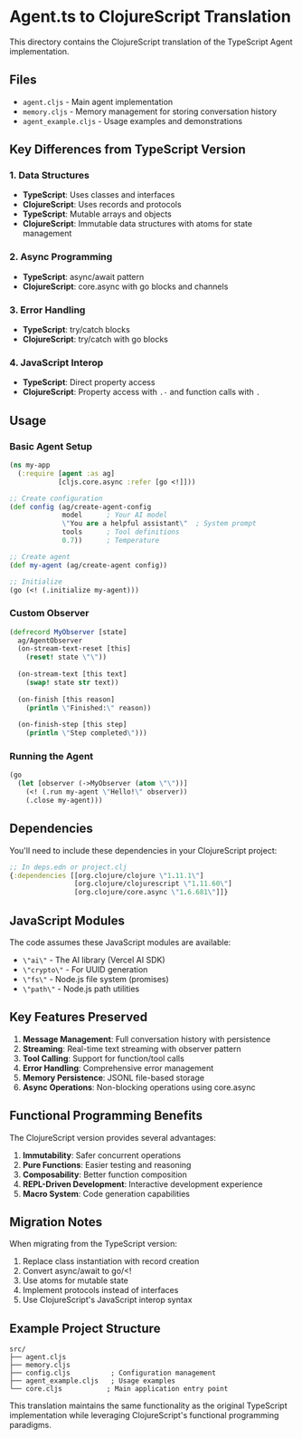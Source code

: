 # Agent.ts to ClojureScript Translation

This directory contains the ClojureScript translation of the TypeScript Agent implementation.

## Files

- `agent.cljs` - Main agent implementation
- `memory.cljs` - Memory management for storing conversation history
- `agent_example.cljs` - Usage examples and demonstrations

## Key Differences from TypeScript Version

### 1. Data Structures
- **TypeScript**: Uses classes and interfaces
- **ClojureScript**: Uses records and protocols
- **TypeScript**: Mutable arrays and objects
- **ClojureScript**: Immutable data structures with atoms for state management

### 2. Async Programming
- **TypeScript**: async/await pattern
- **ClojureScript**: core.async with go blocks and channels

### 3. Error Handling
- **TypeScript**: try/catch blocks
- **ClojureScript**: try/catch with go blocks

### 4. JavaScript Interop
- **TypeScript**: Direct property access
- **ClojureScript**: Property access with `.-` and function calls with `.`

## Usage

### Basic Agent Setup

```clojure
(ns my-app
  (:require [agent :as ag]
            [cljs.core.async :refer [go <!]]))

;; Create configuration
(def config (ag/create-agent-config
             model      ; Your AI model
             \"You are a helpful assistant\"  ; System prompt
             tools      ; Tool definitions
             0.7))      ; Temperature

;; Create agent
(def my-agent (ag/create-agent config))

;; Initialize
(go (<! (.initialize my-agent)))
```

### Custom Observer

```clojure
(defrecord MyObserver [state]
  ag/AgentObserver
  (on-stream-text-reset [this]
    (reset! state \"\"))
  
  (on-stream-text [this text]
    (swap! state str text))
  
  (on-finish [this reason]
    (println \"Finished:\" reason))
  
  (on-finish-step [this step]
    (println \"Step completed\")))
```

### Running the Agent

```clojure
(go
  (let [observer (->MyObserver (atom \"\"))]
    (<! (.run my-agent \"Hello!\" observer))
    (.close my-agent)))
```

## Dependencies

You'll need to include these dependencies in your ClojureScript project:

```clojure
;; In deps.edn or project.clj
{:dependencies [[org.clojure/clojure \"1.11.1\"]
                [org.clojure/clojurescript \"1.11.60\"]
                [org.clojure/core.async \"1.6.681\"]]}
```

## JavaScript Modules

The code assumes these JavaScript modules are available:
- `\"ai\"` - The AI library (Vercel AI SDK)
- `\"crypto\"` - For UUID generation
- `\"fs\"` - Node.js file system (promises)
- `\"path\"` - Node.js path utilities

## Key Features Preserved

1. **Message Management**: Full conversation history with persistence
2. **Streaming**: Real-time text streaming with observer pattern
3. **Tool Calling**: Support for function/tool calls
4. **Error Handling**: Comprehensive error management
5. **Memory Persistence**: JSONL file-based storage
6. **Async Operations**: Non-blocking operations using core.async

## Functional Programming Benefits

The ClojureScript version provides several advantages:

1. **Immutability**: Safer concurrent operations
2. **Pure Functions**: Easier testing and reasoning
3. **Composability**: Better function composition
4. **REPL-Driven Development**: Interactive development experience
5. **Macro System**: Code generation capabilities

## Migration Notes

When migrating from the TypeScript version:

1. Replace class instantiation with record creation
2. Convert async/await to go/<!
3. Use atoms for mutable state
4. Implement protocols instead of interfaces
5. Use ClojureScript's JavaScript interop syntax

## Example Project Structure

```
src/
├── agent.cljs
├── memory.cljs
├── config.cljs          ; Configuration management
├── agent_example.cljs   ; Usage examples
└── core.cljs           ; Main application entry point
```

This translation maintains the same functionality as the original TypeScript implementation while leveraging ClojureScript's functional programming paradigms.